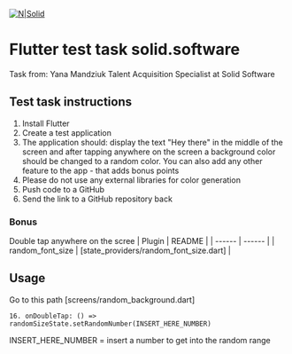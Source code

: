 [![N|Solid](https://uploads-ssl.webflow.com/5d2846ce4f9c9d7eaa10af6f/5d37453ac5aacb1ba4677d22_White_OrangeSolid_Logo_1.svg)](https://nodesource.com/products/nsolid)

# Flutter test task solid.software
Task from:
Yana Mandziuk
Talent Acquisition Specialist at Solid Software


## Test task instructions

1. Install Flutter
2. Create a test application
3. The application should: display the text "Hey there" in the middle of the screen and after tapping anywhere on the screen a background color should be changed to a random color. You can also add any other feature to the app - that adds bonus points
4. Please do not use any external libraries for color generation
5. Push code to a GitHub
6. Send the link to a GitHub repository back
### Bonus
Double tap anywhere on the scree
| Plugin | README |
| ------ | ------ |
| random_font_size | [state_providers/random_font_size.dart] |


## Usage
Go to this path [screens/random_background.dart] 
```code
16. onDoubleTap: () => randomSizeState.setRandomNumber(INSERT_HERE_NUMBER)
```
INSERT_HERE_NUMBER = insert a number to get into the random range




